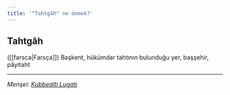 ```yaml
---
title: '"Tahtgâh" ne demek?'
---
```


## Tahtgâh
([[farsca|Farsça]]) Başkent, hükümdar tahtının bulunduğu yer, başşehir, pâyitaht

---
*Menşei: [Kubbealtı Lugatı](https://www.lugatim.com/s/tahtgah)*